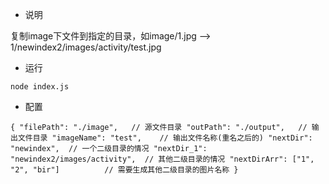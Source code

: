 - 说明

复制image下文件到指定的目录，如image/1.jpg -->  1/newindex2/images/activity/test.jpg
- 运行

`
node index.js
`
- 配置

`
{
  "filePath": "./image",   // 源文件目录
  "outPath": "./output",   // 输出文件目录
  "imageName": "test",    // 输出文件名称(重名之后的)
  "nextDir": "newindex",  // 一个二级目录的情况
  "nextDir_1": "newindex2/images/activity",  // 其他二级目录的情况
  "nextDirArr": ["1", "2", "bir"]          // 需要生成其他二级目录的图片名称
}
`